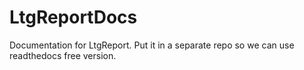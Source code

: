 # LtgReportDocs
Documentation for LtgReport.  Put it in a separate repo so we can use readthedocs free version.
